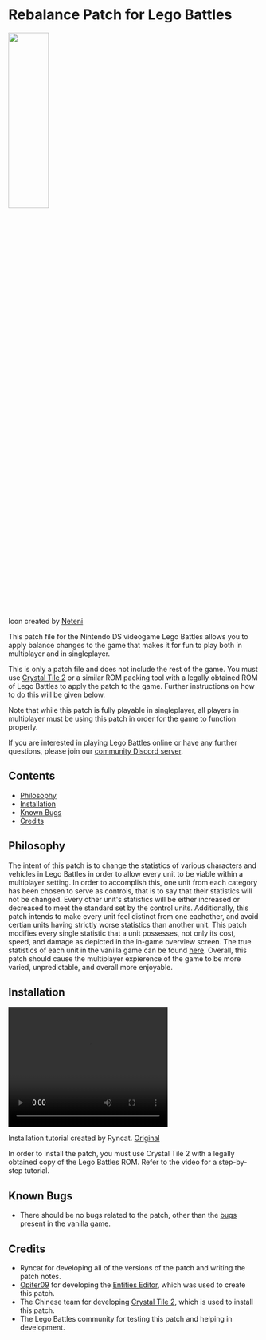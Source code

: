 ﻿# Rebalance Patch for Lego Battles
<img src="https://github.com/user-attachments/assets/950451be-7eb1-479e-a6a8-0c9d43ee0f79" width="40%" height="30%"> </img>
<br>
Icon created by [Neteni](https://www.youtube.com/@Tititeni_hortitidanldraft)

This patch file for the Nintendo DS videogame Lego Battles allows you to apply balance changes to the game that makes it for fun to play both in multiplayer and in singleplayer. 

This is only a patch file and does not include the rest of the game. You must use [Crystal Tile 2](https://www.romhacking.net/utilities/818/) or a similar ROM packing tool with a legally obtained ROM of Lego Battles to apply the patch to the game. Further instructions on how to do this will be given below.  

Note that while this patch is fully playable in singleplayer, all players in multiplayer must be using this patch in order for the game to function properly. 

If you are interested in playing Lego Battles online or have any further questions, please join our [community Discord server](https://discord.gg/pkGt3C79Af).

## Contents
- [Philosophy](#Philosophy)
- [Installation](#Installation)
- [Known Bugs](#Known-Bugs)
- [Credits](#Credits)

## Philosophy
The intent of this patch is to change the statistics of various characters and vehicles in Lego Battles in order to allow every unit to be viable within a multiplayer setting. In order to accomplish this, one unit from each category has been chosen to serve as controls, that is to say that their statistics will not be changed. Every other unit's statistics will be either increased or decreased to meet the standard set by the control units. Additionally, this patch intends to make every unit feel distinct from one eachother, and avoid certian units having strictly worse statistics than another unit. This patch modifies every single statistic that a unit possesses, not only its cost, speed, and damage as depicted in the in-game overview screen. The true statistics of each unit in the vanilla game can be found [here](https://docs.google.com/spreadsheets/d/1gdDhwZ9KOIT5hH9Z9l-DfldMZMTKhB7pW1fWljbcPbQ/edit?gid=1872764939#gid=1872764939).  Overall, this patch should cause the multiplayer expierence of the game to be more varied, unpredictable, and overall more enjoyable.

## Installation
<video src="https://github.com/user-attachments/assets/de1405c1-a923-487f-a03c-8d1b0fd6dee5" width="320" height="240" controls><figcaption>Installation tutorial created by Ryncat. [Original](https://youtu.be/n_GBYU4wpa4)</figcaption></video>

In order to install the patch, you must use Crystal Tile 2 with a legally obtained copy of the Lego Battles ROM. Refer to the video for a step-by-step tutorial.

## Known Bugs
- There should be no bugs related to the patch, other than the [bugs](https://legobattles.miraheze.org/wiki/Bug) present in the vanilla game.

## Credits
- Ryncat for developing all of the versions of the patch and writing the patch notes.
- [Opiter09](https://github.com/opiter09) for developing the [Entities Editor](https://github.com/opiter09/Entities-Editor), which was used to create this patch.
- The Chinese team for developing [Crystal Tile 2](https://www.romhacking.net/utilities/818/), which is used to install this patch.
- The Lego Battles community for testing this patch and helping in development.
